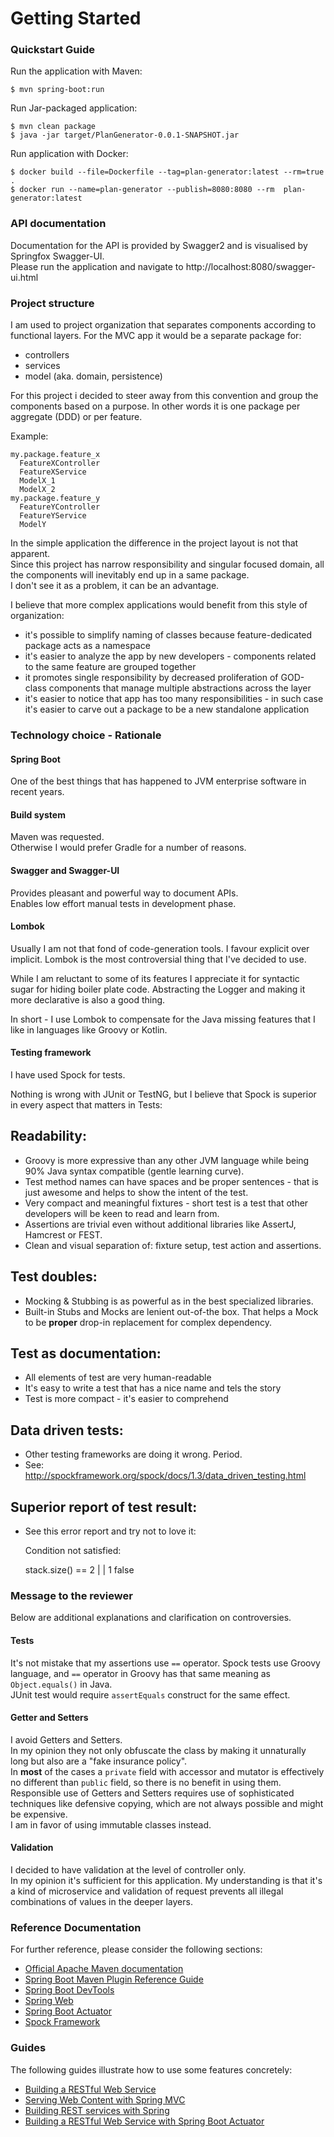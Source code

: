 # Getting Started

### Quickstart Guide
Run the application with Maven:
    
    $ mvn spring-boot:run
    
Run Jar-packaged application:
    
    $ mvn clean package
    $ java -jar target/PlanGenerator-0.0.1-SNAPSHOT.jar
    
Run application with Docker:

    $ docker build --file=Dockerfile --tag=plan-generator:latest --rm=true .
    $ docker run --name=plan-generator --publish=8080:8080 --rm  plan-generator:latest

### API documentation
Documentation for the API is provided by Swagger2 and is visualised by Springfox Swagger-UI.  
Please run the application and navigate to http://localhost:8080/swagger-ui.html
    
### Project structure
I am used to project organization that separates components according to functional layers.
For the MVC app it would be a separate package for:
* controllers
* services
* model (aka. domain, persistence)

For this project i decided to steer away from this convention and group the components based on a purpose.
In other words it is one package per aggregate (DDD) or per feature.

Example:
    
    my.package.feature_x
      FeatureXController
      FeatureXService
      ModelX_1
      ModelX_2
    my.package.feature_y
      FeatureYController
      FeatureYService
      ModelY

In the simple application the difference in the project layout is not that apparent.  
Since this project has narrow responsibility and singular focused domain, all the components will inevitably end up in a same package.  
I don't see it as a problem, it can be an advantage.  

I believe that more complex applications would benefit from this style of organization:
* it's possible to simplify naming of classes because feature-dedicated package acts as a namespace
* it's easier to analyze the app by new developers - components related to the same feature are grouped together
* it promotes single responsibility by decreased proliferation of GOD-class components that manage multiple abstractions across the layer
* it's easier to notice that app has too many responsibilities - in such case it's easier to carve out a package to be a new standalone application 

### Technology choice - Rationale

#### Spring Boot
One of the best things that has happened to JVM enterprise software in recent years.

#### Build system
Maven was requested.  
Otherwise I would prefer Gradle for a number of reasons.

#### Swagger and Swagger-UI
Provides pleasant and powerful way to document APIs.  
Enables low effort manual tests in development phase. 

#### Lombok
Usually I am not that fond of code-generation tools.
I favour explicit over implicit.
Lombok is the most controversial thing that I've decided to use.

While I am reluctant to some of its features I appreciate it for syntactic sugar for hiding boiler plate code.
Abstracting the Logger and making it more declarative is also a good thing.

In short - I use Lombok to compensate for the Java missing features that I like in languages like Groovy or Kotlin. 

#### Testing framework
I have used Spock for tests.  

Nothing is wrong with JUnit or TestNG, but I believe that Spock is superior in every aspect that matters in Tests:

Readability:
------------
* Groovy is more expressive than any other JVM language while being 90% Java syntax compatible (gentle learning curve).
* Test method names can have spaces and be proper sentences - that is just awesome and helps to show the intent of the test.
* Very compact and meaningful fixtures - short test is a test that other developers will be keen to read and learn from.
* Assertions are trivial even without additional libraries like AssertJ, Hamcrest or FEST.
* Clean and visual separation of: fixture setup, test action and assertions.

Test doubles:
-------------
* Mocking & Stubbing is as powerful as in the best specialized libraries.
* Built-in Stubs and Mocks are lenient out-of-the box. That helps a Mock to be **proper** drop-in replacement for complex dependency.

Test as documentation:
----------------------
* All elements of test are very human-readable
* It's easy to write a test that has a nice name and tels the story
* Test is more compact - it's easier to comprehend

Data driven tests:
------------------
* Other testing frameworks are doing it wrong. Period.
* See: http://spockframework.org/spock/docs/1.3/data_driven_testing.html

Superior report of test result:
-------------------------------
* See this error report and try not to love it:

    Condition not satisfied:
    
    stack.size() == 2
          |      |
          1      false
 

### Message to the reviewer
Below are additional explanations and clarification on controversies.

#### Tests
It's not mistake that my assertions use `==` operator.
Spock tests use Groovy language, and `==` operator in Groovy has that same meaning as `Object.equals()` in Java.  
JUnit test would require `assertEquals` construct for the same effect.
 
#### Getter and Setters
I avoid Getters and Setters.  
In my opinion they not only obfuscate the class by making it unnaturally long but also are a "fake insurance policy".  
In **most** of the cases a `private` field with accessor and mutator is effectively no different than `public` field, so there is no benefit in using them.  
Responsible use of Getters and Setters requires use of sophisticated techniques like defensive copying, which are not always possible and might be expensive.    
I am in favor of using immutable classes instead.  

#### Validation
I decided to have validation at the level of controller only.  
In my opinion it's sufficient for this application.
My understanding is that it's a kind of microservice and validation of request prevents all illegal combinations of values in the deeper layers.

### Reference Documentation
For further reference, please consider the following sections:

* [Official Apache Maven documentation](https://maven.apache.org/guides/index.html)
* [Spring Boot Maven Plugin Reference Guide](https://docs.spring.io/spring-boot/docs/2.2.5.RELEASE/maven-plugin/)
* [Spring Boot DevTools](https://docs.spring.io/spring-boot/docs/2.2.5.RELEASE/reference/htmlsingle/#using-boot-devtools)
* [Spring Web](https://docs.spring.io/spring-boot/docs/2.2.5.RELEASE/reference/htmlsingle/#boot-features-developing-web-applications)
* [Spring Boot Actuator](https://docs.spring.io/spring-boot/docs/2.2.5.RELEASE/reference/htmlsingle/#production-ready)
* [Spock Framework](http://spockframework.org/spock/docs/1.3/)

### Guides
The following guides illustrate how to use some features concretely:

* [Building a RESTful Web Service](https://spring.io/guides/gs/rest-service/)
* [Serving Web Content with Spring MVC](https://spring.io/guides/gs/serving-web-content/)
* [Building REST services with Spring](https://spring.io/guides/tutorials/bookmarks/)
* [Building a RESTful Web Service with Spring Boot Actuator](https://spring.io/guides/gs/actuator-service/)

